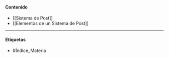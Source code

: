 #### Contenido
- [[Sistema de Post]]
- [[Elementos de un Sistema de Post]]
***
#### Etiquetas
- #Índice_Materia 